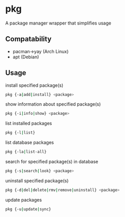 # pkg
A package manager wrapper that simplifies usage

## Compatability
- pacman->yay (Arch Linux)
- apt (Debian)

## Usage
install specified package(s)
```bash
pkg {-a|add|install} <package>
```

show information about specified package(s)
```bash
pkg {-i|info|show} <package>
```

list installed packages
```bash
pkg {-l|list}
```

list database packages
```bash
pkg {-la|list-all}
```

search for specified package(s) in database
```bash
pkg {-s|search|look} <package>
```

uninstall specified package(s)
```bash
pkg {-d|del|delete|rmv|remove|uninstall} <package>
```

update packages
```bash
pkg {-u|update|sync}
```
